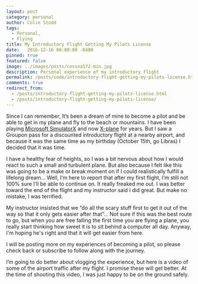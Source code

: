 ```yaml
---
layout: post
category: personal
author: Colin Stodd
tags:
  - Personal,
  - Flying
title: My Introductory Flight Getting My Pilots License
date:   2016-12-16 00:00:00 -0400
pinned: true
featured: false
image: ../images/posts/cessna172-min.jpg
description: Personal experience of my introductory flight
permalink: /posts/code/introductory-flight-getting-my-pilots-license.html
comments: true
redirect_from:
  - /posts/introductory-flight-getting-my-pilots-license.html
  - /posts/introductory-flight-getting-my-pilots-license/
---
```


Since I can remember, It’s been a dream of mine to become a pilot and be able to get in my plane and fly to the beach or mountains. I have been playing <a href="https://en.wikipedia.org/wiki/Microsoft_Flight_Simulator_X" target="_blank" rel="noopener">Microsoft SimulatorX</a> and now <a href="http://www.x-plane.com/" target="_blank" rel="noopener">X-plane</a> for years. But I saw a Groupon pass for a discounted introductory flight at a nearby airport, and because it was the same time as my birthday (October 15th, go Libras) I decided that it was time.

I have a healthy fear of heights, so I was a bit nervous about how I would react to such a small and turbulent plane. But also because I felt like this was going to be a make or break moment on if I could realistically fulfill a lifelong dream... Well, I’m here to report that after my first flight, I’m still not 100% sure I’ll be able to continue on. It really freaked me out. I was better toward the end of the flight and my instructor said I did great. But make no mistake, I was terrified.

My instructor insisted that we  “do all the scary stuff first to get it out of the way so that it only gets easier after that”... Not sure if this was the best route to go, but when you are free falling the first time you are flying a plane, you really start thinking how sweet it is to sit behind a computer all day. Anyway, I'm hoping he's right and that it will get easier from here.

I will be posting more on my experiences of becoming a pilot, so please check back or subscribe to follow along with the journey.

I’m going to do better about vlogging the experience, but here is a video of some of the airport traffic after my flight. I promise these will get better. At the time of shooting this video, I was just happy to be on the ground safely.
